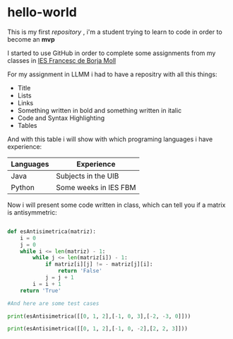 # hello-world
This is my first *repository*
, i'm a student trying to learn to code in order to become an **mvp**

I started to use GitHub in order to complete some assignments from my classes in [IES Francesc de Borja Moll](http://www.iesfbmoll.org/)

For my assignment in LLMM i had to have a repositry with all this things:
  - Title
  - Lists
  - Links
  - Something written in bold and something written in italic
  - Code and Syntax Highlighting
  - Tables

And with this table i will show with which programing languages i have experience:

Languages | Experience
------------ | -------------
Java | Subjects in the UIB
Python | Some weeks in IES FBM
  
  
Now i will present some code written in class, which can tell you if a matrix is antisymmetric:
  
```python

def esAntisimetrica(matriz):
    i = 0
    j = 0
    while i <= len(matriz) - 1:
        while j <= len(matriz[i]) - 1:
            if matriz[i][j] != - matriz[j][i]:
                return 'False'
            j = j + 1
        i = i + 1
    return 'True'

#And here are some test cases

print(esAntisimetrica([[0, 1, 2],[-1, 0, 3],[-2, -3, 0]]))

print(esAntisimetrica([[0, 1, 2],[-1, 0, -2],[2, 2, 3]]))

```
